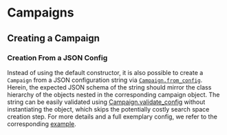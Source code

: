 # Campaigns
## Creating a Campaign
### Creation From a JSON Config

Instead of using the default constructor, it is also possible to create a `Campaign`
from a JSON configuration string via
[`Campaign.from_config`]().
Herein, the expected JSON schema of the string should mirror the class
hierarchy of the objects nested in the corresponding campaign object.
The string can be easily validated using
[Campaign.validate_config]() without
instantiating the object, which skips the potentially costly search space creation step.
For more details and a full exemplary config, we refer to the corresponding
[example]().
